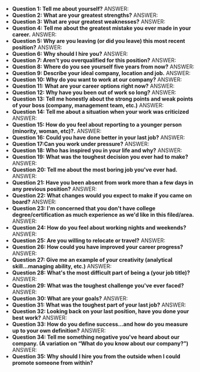 - **Question 1: Tell me about yourself?**
ANSWER:
- **Question 2: What are your greatest strengths?** 
ANSWER:
- **Question 3: What are your greatest weaknesses?**
ANSWER:
- **Question 4: Tell me about the greatest mistake you ever made in your career.**
ANSWER:
- **Question 5: Why are you leaving (or did you leave) this most recent position?**
ANSWER:
- **Question 6: Why should I hire you?**
ANSWER:
- **Question 7: Aren't you overqualified for this position?**
ANSWER:
- **Question 8: Where do you see yourself five years from now?**
ANSWER:
- **Question 9: Describe your ideal company, location and job.**
ANSWER:
- **Question 10: Why do you want to work at our company?**
ANSWER:
- **Question 11: What are your career options right now?**
ANSWER:
- **Question 12: Why have you been out of work so long?**
ANSWER:
- **Question 13: Tell me honestly about the strong points and weak points of your boss (company, management team, etc.)**
ANSWER:
- **Question 14: Tell me about a situation when your work was criticized**
ANSWER:
- **Question 15: How do you feel about reporting to a younger person (minority, woman, etc)?.**
ANSWER:
- **Question 16: Could you have done better in your last job?**
ANSWER:
- **Question 17:Can you work under pressure?**
ANSWER:
- **Question 18: Who has inspired you in your life and why?**
ANSWER:
- **Question 19: What was the toughest decision you ever had to make?**
ANSWER:
- **Question 20: Tell me about the most boring job you've ever had.**
ANSWER:
- **Question 21: Have you been absent from work more than a few days in any previous position?**
ANSWER:
- **Question 22: What changes would you expect to make if you came on board?**
ANSWER:
- **Question 23: I'm concerned that you don't have college degree/certification as much experience as we'd like in this filed/area.**
ANSWER:
- **Question 24: How do you feel about working nights and weekends?**
ANSWER:
- **Question 25: Are you willing to relocate or travel?**
ANSWER:
- **Question 26: How could you have improved your career progress?**
ANSWER:
- **Question 27: Give me an example of your creativity (analytical skill...managing ability, etc.)**
ANSWER:
- **Question 28: What's the most difficult part of being a (your job title)?**
ANSWER:
- **Question 29: What was the toughest challenge you've ever faced?**
ANSWER:
- **Question 30: What are your goals?**
ANSWER:
- **Question 31: What was the toughest part of your last job?**
ANSWER:
- **Question 32: Looking back on your last position, have you done your best work?**
ANSWER:
- **Question 33: How do you define success...and how do you measure up to your own
definition?**
ANSWER:
- **Question 34: Tell me something negative you've heard about our company. (A variation on
“What do you know about our company?”)**
ANSWER:
- **Question 35: Why should I hire you from the outside when I could promote someone from within?**
